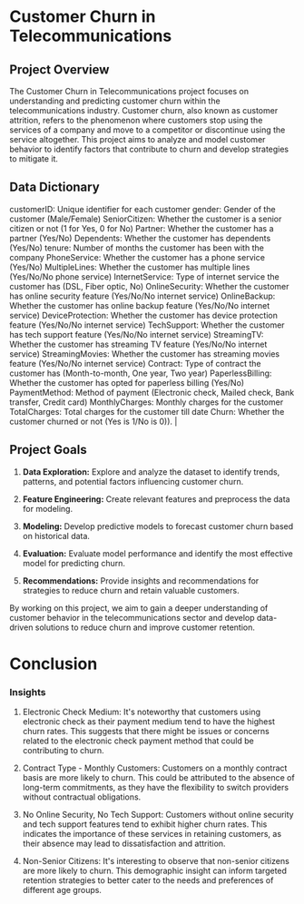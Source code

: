 # Customer Churn in Telecommunications

## Project Overview
The Customer Churn in Telecommunications project focuses on understanding and predicting customer churn within the telecommunications industry. Customer churn, also known as customer attrition, refers to the phenomenon where customers stop using the services of a company and move to a competitor or discontinue using the service altogether. This project aims to analyze and model customer behavior to identify factors that contribute to churn and develop strategies to mitigate it.

## Data Dictionary

customerID: Unique identifier for each customer
gender: Gender of the customer (Male/Female)
SeniorCitizen: Whether the customer is a senior citizen or not (1 for Yes, 0 for No)
Partner: Whether the customer has a partner (Yes/No)
Dependents: Whether the customer has dependents (Yes/No)
tenure: Number of months the customer has been with the company
PhoneService: Whether the customer has a phone service (Yes/No)
MultipleLines: Whether the customer has multiple lines (Yes/No/No phone service)
InternetService: Type of internet service the customer has (DSL, Fiber optic, No)
OnlineSecurity: Whether the customer has online security feature (Yes/No/No internet service)
OnlineBackup: Whether the customer has online backup feature (Yes/No/No internet service)
DeviceProtection: Whether the customer has device protection feature (Yes/No/No internet service)
TechSupport: Whether the customer has tech support feature (Yes/No/No internet service)
StreamingTV: Whether the customer has streaming TV feature (Yes/No/No internet service)
StreamingMovies: Whether the customer has streaming movies feature (Yes/No/No internet service)
Contract: Type of contract the customer has (Month-to-month, One year, Two year)
PaperlessBilling: Whether the customer has opted for paperless billing (Yes/No)
PaymentMethod: Method of payment (Electronic check, Mailed check, Bank transfer, Credit card)
MonthlyCharges: Monthly charges for the customer
TotalCharges: Total charges for the customer till date
Churn: Whether the customer churned or not (Yes is 1/No is 0)).                                                        |


## Project Goals
1. **Data Exploration:** Explore and analyze the dataset to identify trends, patterns, and potential factors influencing customer churn.

2. **Feature Engineering:** Create relevant features and preprocess the data for modeling.

3. **Modeling:** Develop predictive models to forecast customer churn based on historical data.

4. **Evaluation:** Evaluate model performance and identify the most effective model for predicting churn.

5. **Recommendations:** Provide insights and recommendations for strategies to reduce churn and retain valuable customers.

By working on this project, we aim to gain a deeper understanding of customer behavior in the telecommunications sector and develop data-driven solutions to reduce churn and improve customer retention.


# Conclusion
### Insights
1. Electronic Check Medium: It's noteworthy that customers using electronic check as their payment medium tend to have the highest churn rates. This suggests that there might be issues or concerns related to the electronic check payment method that could be contributing to churn.

2. Contract Type - Monthly Customers: Customers on a monthly contract basis are more likely to churn. This could be attributed to the absence of long-term commitments, as they have the flexibility to switch providers without contractual obligations.

3. No Online Security, No Tech Support: Customers without online security and tech support features tend to exhibit higher churn rates. This indicates the importance of these services in retaining customers, as their absence may lead to dissatisfaction and attrition.

4. Non-Senior Citizens: It's interesting to observe that non-senior citizens are more likely to churn. This demographic insight can inform targeted retention strategies to better cater to the needs and preferences of different age groups.


